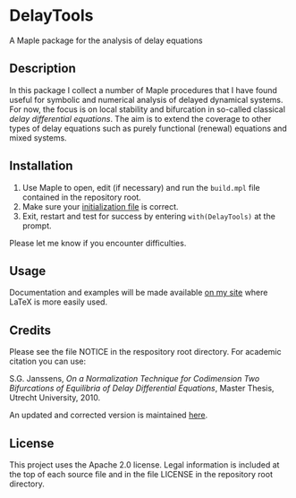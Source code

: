# DelayTools
A Maple package for the analysis of delay equations

## Description

In this package I collect a number of Maple procedures that I have found useful for symbolic and numerical analysis of delayed dynamical systems. For now, the focus is on local stability and bifurcation in so-called classical *delay differential equations*. The aim is to extend the coverage to other types of delay equations such as purely functional (renewal) equations and mixed systems.

## Installation
1. Use Maple to open, edit (if necessary) and run the `build.mpl` file contained in the repository root.
1. Make sure your [initialization file](https://www.maplesoft.com/support/help/maple/view.aspx?path=worksheet/reference/initialization) is correct.
1. Exit, restart and test for success by entering `with(DelayTools)` at the prompt.

Please let me know if you encounter difficulties.

## Usage
Documentation and examples will be made available [on my site](http://sebastiaanjanssens.nl/delay/) where LaTeX is more easily used.

## Credits
Please see the file NOTICE in the respository root directory. For academic citation you can use: 

S.G. Janssens, *On a Normalization Technique for Codimension Two Bifurcations of Equilibria of Delay Differential Equations*, Master Thesis, Utrecht University, 2010. 

An updated and corrected version is maintained [here](http://sebastiaanjanssens.nl/pubs/#master).

## License
This project uses the Apache 2.0 license. Legal information is included at the top of each source file and in the file LICENSE in the repository root directory. 
